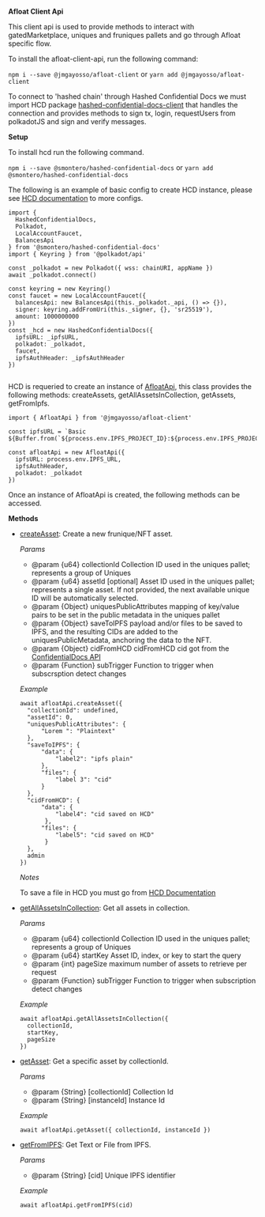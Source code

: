 **Afloat Client Api**

This client api is used to provide methods to interact with gatedMarketplace, uniques and fruniques pallets and go through Afloat specific flow.

To install the afloat-client-api, run the following command:

`npm i --save @jmgayosso/afloat-client`
or
`yarn add @jmgayosso/afloat-client`

To connect to 'hashed chain' through Hashed Confidential Docs we must import HCD package [hashed-confidential-docs-client](https://github.com/hashed-io/hashed-confidential-docs-client-api) that handles the connection and provides methods to sign tx, login, requestUsers from polkadotJS and sign and verify messages.

**Setup**

To install hcd run the following command.

`npm i --save @smontero/hashed-confidential-docs`
or
`yarn add @smontero/hashed-confidential-docs`

The following is an example of basic config to create HCD instance, please see [HCD documentation](https://github.com/hashed-io/hashed-confidential-docs-client-api) to more configs.
```
import {
  HashedConfidentialDocs,
  Polkadot,
  LocalAccountFaucet,
  BalancesApi
} from '@smontero/hashed-confidential-docs'
import { Keyring } from '@polkadot/api'

const _polkadot = new Polkadot({ wss: chainURI, appName })
await _polkadot.connect()

const keyring = new Keyring()
const faucet = new LocalAccountFaucet({
  balancesApi: new BalancesApi(this._polkadot._api, () => {}),
  signer: keyring.addFromUri(this._signer, {}, 'sr25519'),
  amount: 1000000000
})
const _hcd = new HashedConfidentialDocs({
  ipfsURL: _ipfsURL,
  polkadot: _polkadot,
  faucet,
  ipfsAuthHeader: _ipfsAuthHeader
})


```


HCD is requeried to create an instance of [AfloatApi](https://github.com/hashed-io/afloat-client-api/blob/master/src/model/polkadot-pallets/afloatApi.js), this class provides the following methods: createAssets, getAllAssetsInCollection, getAssets, getFromIpfs.

```
import { AfloatApi } from '@jmgayosso/afloat-client'

const ipfsURL = `Basic ${Buffer.from(`${process.env.IPFS_PROJECT_ID}:${process.env.IPFS_PROJECT_SECRET}`).toString('base64')}`

const afloatApi = new AfloatApi({
  ipfsURL: process.env.IPFS_URL,
  ipfsAuthHeader,
  polkadot: _polkadot
})
```

Once an instance of AfloatApi is created, the following methods can be accessed.

**Methods**

* [createAsset](https://github.com/hashed-io/afloat-client-api/blob/master/src/model/polkadot-pallets/afloatApi.js#L34): Create a new frunique/NFT asset.

  *Params*
    * @param {u64} collectionId Collection ID used in the uniques pallet; represents a group of Uniques
    * @param {u64} assetId [optional] Asset ID used in the uniques pallet; represents a single asset. If not provided, the next available unique ID will be automatically selected.
    * @param {Object} uniquesPublicAttributes mapping of key/value pairs to be set in the public metadata in the uniques pallet
    * @param {Object} saveToIPFS payload and/or files to be saved to IPFS, and the resulting CIDs are added to the uniquesPublicMetadata, anchoring the data to the NFT.
    * @param {Object} cidFromHCD cidFromHCD cid got from the [ConfidentialDocs API](https://github.com/hashed-io/hashed-confidential-docs-client-api)
    * @param {Function} subTrigger Function to trigger when subscrsption detect changes

    *Example*
  ```
  await afloatApi.createAsset({
    "collectionId": undefined, 
    "assetId": 0,
    "uniquesPublicAttributes": {
        "Lorem ": "Plaintext"
    },
    "saveToIPFS": {
        "data": {
            "label2": "ipfs plain"
        },
        "files": {
            "label 3": "cid"
        }
    },
    "cidFromHCD": {
        "data": {
            "label4": "cid saved on HCD"
         },
        "files": {
            "label5": "cid saved on HCD"
         }
    },
    admin
  })
  ```
  *Notes*

  To save a file in HCD you must go from [HCD Documentation](https://github.com/hashed-io/hashed-confidential-docs-client-api)

* [getAllAssetsInCollection](https://github.com/hashed-io/afloat-client-api/blob/master/src/model/polkadot-pallets/afloatApi.js#L75): Get all assets in collection.

  *Params*
   * @param {u64} collectionId Collection ID used in the uniques pallet; represents a group of Uniques
   * @param {u64} startKey Asset ID, index, or key to start the query
   * @param {int} pageSize maximum number of assets to retrieve per request
   * @param {Function} subTrigger Function to trigger when subscription detect changes

    *Example*
  ```
  await afloatApi.getAllAssetsInCollection({
    collectionId,
    startKey,
    pageSize
  })
  ```

* [getAsset](https://github.com/hashed-io/afloat-client-api/blob/master/src/model/polkadot-pallets/afloatApi.js#L107): Get a specific asset by collectionId.

  *Params*
   * @param {String} [collectionId] Collection Id
   * @param {String} [instanceId] Instance Id

    *Example*
  ```
  await afloatApi.getAsset({ collectionId, instanceId })
  ```

* [getFromIPFS](https://github.com/hashed-io/afloat-client-api/blob/master/src/model/polkadot-pallets/afloatApi.js#L113): Get Text or File from IPFS.

  *Params*
   * @param {String} [cid] Unique IPFS identifier

    *Example*
  ```
  await afloatApi.getFromIPFS(cid)
  ```